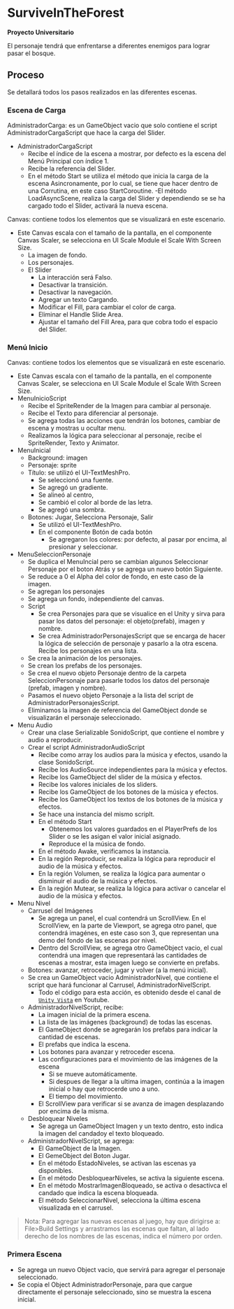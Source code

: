 # SurviveInTheForest

**Proyecto Universitario**

El personaje tendrá que enfrentarse a diferentes enemigos para lograr pasar el bosque.

## Proceso

Se detallará todos los pasos realizados en las diferentes escenas.

### Escena de Carga

AdministradorCarga: es un GameObject vacio que solo contiene el script AdministradorCargaScript que hace la carga del Slider.

- AdministradorCargaScript
  - Recibe el índice de la escena a mostrar, por defecto es la escena del Menú Principal con índice 1.
  - Recibe la referencia del Slider.
  - En el método Start se utiliza el método que inicia la carga de la escena Asincronamente, por lo cual, se tiene que hacer dentro de una Corrutina, en este caso StartCoroutine.
  -El método LoadAsyncScene, realiza la carga del Slider y dependiendo se se ha cargado todo el Slider, activará la nueva escena.

Canvas: contiene todos los elementos que se visualizará en este escenario.

- Este Canvas escala con el tamaño de la pantalla, en el componente Canvas Scaler, se selecciona en UI Scale Module el Scale With Screen Size.
  - La imagen de fondo.
  - Los personajes.
  - El Slider
    - La interacción será Falso.
    - Desactivar la transición.
    - Desactivar la navegación.
    - Agregar un texto Cargando.
    - Modificar el Fill, para cambiar el color de carga.
    - Eliminar el Handle Slide Area.
    - Ajustar el tamaño del Fill Area, para que cobra todo el espacio del Slider.

### Menú Inicio

Canvas: contiene todos los elementos que se visualizará en este escenario.

- Este Canvas escala con el tamaño de la pantalla, en el componente Canvas Scaler, se selecciona en UI Scale Module el Scale With Screen Size.
- MenuInicioScript
  - Recibe el SpriteRender de la Imagen para cambiar al personaje.
  - Recibe el Texto para diferenciar al personaje.
  - Se agrega todas las acciones que tendrán los botones, cambiar de escena y mostras u ocultar menu.
  - Realizamos la lógica para seleccionar al personaje, recibe el SpriteRender, Texto y Animator.
- MenuInicial
  - Background: imagen
  - Personaje: sprite
  - Título: se utilizó el UI-TextMeshPro.
    - Se seleccionó una fuente.
    - Se agregó un gradiente.
    - Se alineó al centro,
    - Se cambió el color al borde de las letra.
    - Se agregó una sombra.
  - Botones: Jugar, Selecciona Personaje, Salir
    - Se utilizó el UI-TextMeshPro.
    - En el componente Botón de cada botón
      - Se agregaron los colores: por defecto, al pasar por encima, al presionar y seleccionar.
- MenuSeleccionPersonaje
  - Se duplica el MenuIncial pero se cambian algunos Seleccionar Personaje por el boton Atrás y se agrega un nuevo botón Siguiente.
  - Se reduce a 0 el Alpha del color de fondo, en este caso de la imagen.
  - Se agregan los personajes
  - Se agrega un fondo, independiente del canvas.
  - Script
    - Se crea Personajes para que se visualice en el Unity y sirva para pasar los datos del personaje: el objeto(prefab), imagen y nombre.
    - Se crea AdministradorPersonajesScript que se encarga de hacer la lógica de selección de personaje y pasarlo a la otra escena. Recibe los personajes en una lista.
  - Se crea la animación de los personajes.
  - Se crean los prefabs de los personajes.
  - Se crea el nuevo objeto Personaje dentro de la carpeta SeleccionPersonaje para pasarle todos los datos del personaje (prefab, imagen y nombre).
  - Pasamos el nuevo objeto Personaje a la lista del script de AdministradorPersonajesScript.
  - Eliminamos la imagen de referencia del GameObject donde se visualizarán el personaje seleccionado.
- Menu Audio
  - Crear una clase Serializable SonidoScript, que contiene el nombre y audio a reproducir.
  - Crear el script AdministradorAudioScript
    - Recibe como array los audios para la música y efectos, usando la clase SonidoScript.
    - Recibe los AudioSource independientes para la música y efectos.
    - Recibe los GameObject del slider de la música y efectos.
    - Recibe los valores iniciales de los sliders.
    - Recibe los GameObject de los botones de la música y efectos.
    - Recibe los GameObject los textos de los botones de la música y efectos.
    - Se hace una instancia del mismo scriplt.
    - En el método Start
      - Obtenemos los valores guardados en el PlayerPrefs de los Slider o se les asigan el valor inicial asignado.
      - Reproduce el la música de fondo.
    - En el método Awake, verificamos la instancia.
    - En la región Reproducir, se realiza la lógica para reproducir el audio de la música y efectos.
    - En la región Volumen, se realiza la lógica para aumentar o disminuir el audio de la música y efectos.
    - En la región Mutear, se realiza la lógica para activar o cancelar el audio de la música y efectos.
- Menu Nivel
  - Carrusel del Imágenes
    - Se agrega un panel, el cual contendrá un ScrollView. En el ScrollView, en la parte de Viewport, se agrega otro panel, que contendrá imagénes, en este caso son 3, que representan una demo del fondo de las escenas por nivel.
    - Dentro del ScrollView, se agrega otro GameObject vacio, el cual contendrá una imagen que representará las cantidades de escenas a mostrar, esta imagen luego se convierte en prefabs.
  - Botones: avanzar, retroceder, jugar y volver (a la menú inicial).
  - Se crea un GameObject vacio AdministradorNivel, que contiene el script que hará funcionar al Carrusel, AdministradorNivelScript.
    - Todo el código para esta acción, es obtenido desde el canal de [`Unity Vista`][Unity_Vista] en Youtube.
  - AdministradorNivelScript, recibe:
    - La imagen inicial de la primera escena.
    - La lista de las imágenes (background) de todas las escenas.
    - El GameObject donde se agregarán los prefabs para indicar la cantidad de escenas.
    - El prefabs que indica la escena.
    - Los botones para avanzar y retroceder escena.
    - Las configuraciones para el movimiento de las imágenes de la escena
      - Si se mueve automáticamente.
      - Si despues de llegar a la ultima imagen, continúa a la imagen inicial o hay que retrocerde uno a uno.
      - El tiempo del movimiento.
    - El ScrollView para verificar si se avanza de imagen desplazando por encima de la misma.
  - Desbloquear Niveles
    - Se agrega un GameObject Imagen y un texto dentro, esto indica la imagen del candadoy el texto bloqueado.
  - AdministradorNivelScript, se agrega:
    - El GameObject de la Imagen.
    - El GemeObject del Boton Jugar.
    - En el método EstadoNiveles, se activan las escenas ya disponibles.
    - En el método DesbloquearNiveles, se activa la siguiente escena.
    - En el método MostrarImagenBloqueado, se activa o desactivca el candado que indica la escena bloqueada.
    - El método SeleccionarNivel, selecciona la última escena visualizada en el carrusel.

> Nota: Para agregar las nuevas escenas al juego, hay que dirigirse a: File>Build Settings y arrastramos las escenas que faltan, al lado derecho de los nombres de las escenas, indica el número por orden.

### Primera Escena

- Se agrega un nuevo Object vacio, que servirá para agregar el personaje seleccionado.
- Se copia el Object AdministradorPersonaje, para que cargue directamente el personaje seleccionado, sino se muestra la escena inicial.

[//]: # (Enlaces a la documentación)

[Unity_Vista]: <https://www.youtube.com/watch?v=OEcpoDjSiCw>
